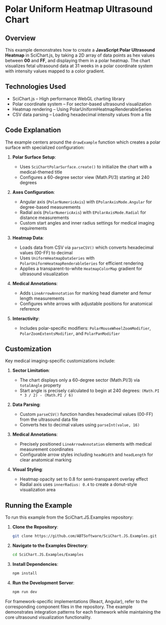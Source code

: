# Polar Uniform Heatmap Ultrasound Chart

## Overview

This example demonstrates how to create a **JavaScript Polar Ultrasound Heatmap** in SciChart.js, by taking a 2D array of data points as hex values between **00** and **FF**, and displaying them in a polar heatmap. The chart visualizes fetal ultrasound data at 31 weeks in a polar coordinate system with intensity values mapped to a color gradient.

## Technologies Used

-   SciChart.js – High performance WebGL charting library
-   Polar coordinate system – For sector-based ultrasound visualization
-   Heatmap rendering – Using PolarUniformHeatmapRenderableSeries
-   CSV data parsing – Loading hexadecimal intensity values from a file

## Code Explanation

The example centers around the `drawExample` function which creates a polar surface with specialized configuration:

1. **Polar Surface Setup**:

    - Uses `SciChartPolarSurface.create()` to initialize the chart with a medical-themed title
    - Configures a 60-degree sector view (Math.PI/3) starting at 240 degrees

2. **Axes Configuration**:

    - Angular axis (`PolarNumericAxis`) with `EPolarAxisMode.Angular` for degree-based measurements
    - Radial axis (`PolarNumericAxis`) with `EPolarAxisMode.Radial` for distance measurements
    - Custom start angles and inner radius settings for medical imaging requirements

3. **Heatmap Data**:

    - Loads data from CSV via `parseCSV()` which converts hexadecimal values (00-FF) to decimal
    - Uses `UniformHeatmapDataSeries` with `PolarUniformHeatmapRenderableSeries` for efficient rendering
    - Applies a transparent-to-white `HeatmapColorMap` gradient for ultrasound visualization

4. **Medical Annotations**:

    - Adds `LineArrowAnnotation` for marking head diameter and femur length measurements
    - Configures white arrows with adjustable positions for anatomical reference

5. **Interactivity**:
    - Includes polar-specific modifiers: `PolarMouseWheelZoomModifier`, `PolarZoomExtentsModifier`, and `PolarPanModifier`

## Customization

Key medical imaging-specific customizations include:

1. **Sector Limitation**:

    - The chart displays only a 60-degree sector (Math.PI/3) via `totalAngle` property
    - Start angle is precisely calculated to begin at 240 degrees: `(Math.PI * 3 / 2) - (Math.PI / 6)`

2. **Data Parsing**:

    - Custom `parseCSV()` function handles hexadecimal values (00-FF) from the ultrasound data file
    - Converts hex to decimal values using `parseInt(value, 16)`

3. **Medical Annotations**:

    - Precisely positioned `LineArrowAnnotation` elements with medical measurement coordinates
    - Configurable arrow styles including `headWidth` and `headLength` for clear anatomical marking

4. **Visual Styling**:
    - Heatmap opacity set to 0.8 for semi-transparent overlay effect
    - Radial axis uses `innerRadius: 0.4` to create a donut-style visualization area

## Running the Example

To run this example from the SciChart.JS.Examples repository:

1. **Clone the Repository**:

    ```bash
    git clone https://github.com/ABTSoftware/SciChart.JS.Examples.git
    ```

2. **Navigate to the Examples Directory**:

    ```bash
    cd SciChart.JS.Examples/Examples
    ```

3. **Install Dependencies**:

    ```bash
    npm install
    ```

4. **Run the Development Server**:
    ```bash
    npm run dev
    ```

For framework-specific implementations (React, Angular), refer to the corresponding component files in the repository. The example demonstrates integration patterns for each framework while maintaining the core ultrasound visualization functionality.
